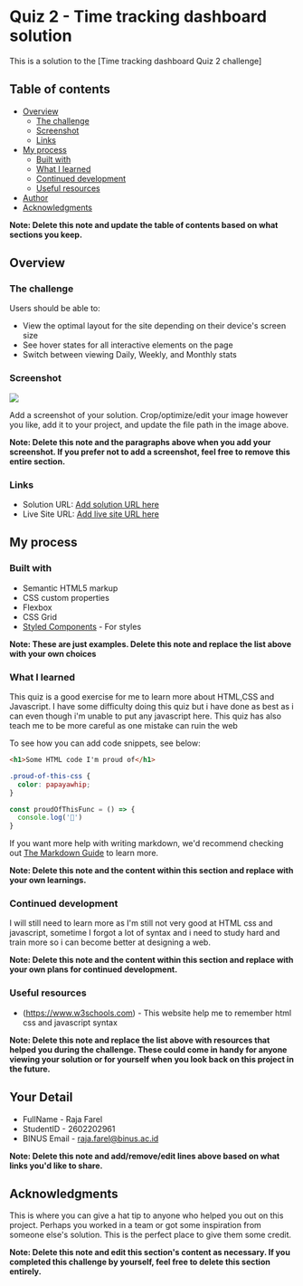 # Quiz 2 - Time tracking dashboard solution

This is a solution to the [Time tracking dashboard Quiz 2 challenge]

## Table of contents

- [Overview](#overview)
  - [The challenge](#the-challenge)
  - [Screenshot](#screenshot)
  - [Links](#links)
- [My process](#my-process)
  - [Built with](#built-with)
  - [What I learned](#what-i-learned)
  - [Continued development](#continued-development)
  - [Useful resources](#useful-resources)
- [Author](#author)
- [Acknowledgments](#acknowledgments)

**Note: Delete this note and update the table of contents based on what sections you keep.**

## Overview

### The challenge

Users should be able to:

- View the optimal layout for the site depending on their device's screen size
- See hover states for all interactive elements on the page
- Switch between viewing Daily, Weekly, and Monthly stats

### Screenshot

![](./screenshot.jpg)

Add a screenshot of your solution. Crop/optimize/edit your image however you like, add it to your project, and update the file path in the image above.

**Note: Delete this note and the paragraphs above when you add your screenshot. If you prefer not to add a screenshot, feel free to remove this entire section.**

### Links

- Solution URL: [Add solution URL here](https://your-solution-url.com)
- Live Site URL: [Add live site URL here](https://your-live-site-url.com)

## My process

### Built with

- Semantic HTML5 markup
- CSS custom properties
- Flexbox
- CSS Grid
- [Styled Components](https://styled-components.com/) - For styles

**Note: These are just examples. Delete this note and replace the list above with your own choices**

### What I learned

This quiz is a good exercise for me to learn more about HTML,CSS and Javascript. I have some difficulty doing this quiz but i have done as best as i can even though i'm unable to put any javascript here. This quiz has also teach me to be more careful as one mistake can ruin the web


To see how you can add code snippets, see below:

```html
<h1>Some HTML code I'm proud of</h1>
```
```css
.proud-of-this-css {
  color: papayawhip;
}
```
```js
const proudOfThisFunc = () => {
  console.log('🎉')
}
```

If you want more help with writing markdown, we'd recommend checking out [The Markdown Guide](https://www.markdownguide.org/) to learn more.

**Note: Delete this note and the content within this section and replace with your own learnings.**

### Continued development

I will still need to learn more as I'm still not very good at HTML css and javascript, sometime I forgot a lot of syntax and i need to study hard and train more so i can become better at designing a web.

**Note: Delete this note and the content within this section and replace with your own plans for continued development.**

### Useful resources

- (https://www.w3schools.com) - This website help me to remember html css and javascript syntax

**Note: Delete this note and replace the list above with resources that helped you during the challenge. These could come in handy for anyone viewing your solution or for yourself when you look back on this project in the future.**

## Your Detail 

- FullName - Raja Farel
- StudentID - 2602202961
- BINUS Email - raja.farel@binus.ac.id

**Note: Delete this note and add/remove/edit lines above based on what links you'd like to share.**

## Acknowledgments

This is where you can give a hat tip to anyone who helped you out on this project. Perhaps you worked in a team or got some inspiration from someone else's solution. This is the perfect place to give them some credit.

**Note: Delete this note and edit this section's content as necessary. If you completed this challenge by yourself, feel free to delete this section entirely.**
